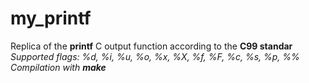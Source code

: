 # my_printf

Replica of the **printf** C output function according to the **C99 standar**\
*Supported flags: %d, %i, %u, %o, %x, %X, %f, %F, %c, %s, %p, %%*\
*Compilation with **make***
